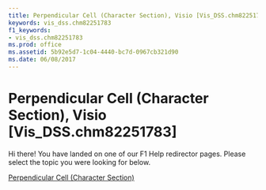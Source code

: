 ```yaml
---
title: Perpendicular Cell (Character Section), Visio [Vis_DSS.chm82251783]
keywords: vis_dss.chm82251783
f1_keywords:
- vis_dss.chm82251783
ms.prod: office
ms.assetid: 5b92e5d7-1c04-4440-bc7d-0967cb321d90
ms.date: 06/08/2017
---
```



# Perpendicular Cell (Character Section), Visio [Vis_DSS.chm82251783]

Hi there! You have landed on one of our F1 Help redirector pages. Please select the topic you were looking for below.

[Perpendicular Cell (Character Section)](http://msdn.microsoft.com/library/2a88bf10-4229-a534-4e79-b2cd445a8621%28Office.15%29.aspx)

